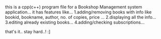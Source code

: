 this is a cpp(c++) program file for a Bookshop Management system application...
it has features like...
  1.adding/removing books with info like bookid, bookname, author, no. of copies, price ...
  2.displaying all the info...
  3.editing already existing books...
  4.adding/checking subscriptions...

that's it..
stay hard..! 
:]

